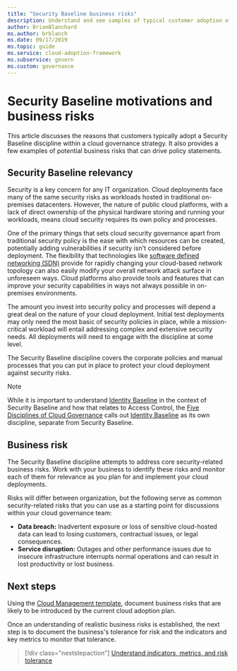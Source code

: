 ```yaml
---
title: "Security Baseline business risks"
description: Understand and see samples of typical customer adoption of a Security Baseline discipline within a cloud governance strategy.
author: BrianBlanchard
ms.author: brblanch
ms.date: 09/17/2019
ms.topic: guide
ms.service: cloud-adoption-framework
ms.subservice: govern
ms.custom: governance
---
```


# Security Baseline motivations and business risks

This article discusses the reasons that customers typically adopt a Security Baseline discipline within a cloud governance strategy. It also provides a few examples of potential business risks that can drive policy statements.

<!-- markdownlint-disable MD026 -->

## Security Baseline relevancy

Security is a key concern for any IT organization. Cloud deployments face many of the same security risks as workloads hosted in traditional on-premises datacenters. However, the nature of public cloud platforms, with a lack of direct ownership of the physical hardware storing and running your workloads, means cloud security requires its own policy and processes.

One of the primary things that sets cloud security governance apart from traditional security policy is the ease with which resources can be created, potentially adding vulnerabilities if security isn't considered before deployment. The flexibility that technologies like [software defined networking (SDN)](../../decision-guides/software-defined-network/index.md) provide for rapidly changing your cloud-based network topology can also easily modify your overall network attack surface in unforeseen ways. Cloud platforms also provide tools and features that can improve your security capabilities in ways not always possible in on-premises environments.

The amount you invest into security policy and processes will depend a great deal on the nature of your cloud deployment. Initial test deployments may only need the most basic of security policies in place, while a mission-critical workload will entail addressing complex and extensive security needs. All deployments will need to engage with the discipline at some level.

The Security Baseline discipline covers the corporate policies and manual processes that you can put in place to protect your cloud deployment against security risks.

> [!NOTE]
>While it is important to understand [Identity Baseline](../identity-baseline/index.md) in the context of Security Baseline and how that relates to Access Control, the [Five Disciplines of Cloud Governance](../index.md) calls out [Identity Baseline](../identity-baseline/index.md) as its own discipline, separate from Security Baseline.

## Business risk

The Security Baseline discipline attempts to address core security-related business risks. Work with your business to identify these risks and monitor each of them for relevance as you plan for and implement your cloud deployments.

Risks will differ between organization, but the following serve as common security-related risks that you can use as a starting point for discussions within your cloud governance team:

- **Data breach:** Inadvertent exposure or loss of sensitive cloud-hosted data can lead to losing customers, contractual issues, or legal consequences.
- **Service disruption:** Outages and other performance issues due to insecure infrastructure interrupts normal operations and can result in lost productivity or lost business.

## Next steps

Using the [Cloud Management template](./template.md), document business risks that are likely to be introduced by the current cloud adoption plan.

Once an understanding of realistic business risks is established, the next step is to document the business's tolerance for risk and the indicators and key metrics to monitor that tolerance.

> [!div class="nextstepaction"]
> [Understand indicators, metrics, and risk tolerance](./metrics-tolerance.md)
